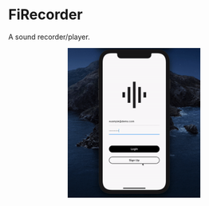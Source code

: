 # FiRecorder

A sound recorder/player.

<p align="center">
  <img src="docs/images/preview.gif" height="300">
</p>
